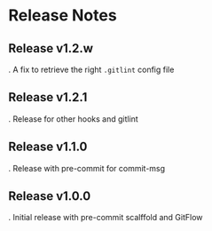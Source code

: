 # Release Notes

## Release v1.2.w
. A fix to retrieve the right `.gitlint` config file
## Release v1.2.1
. Release for other hooks and gitlint

## Release v1.1.0
. Release with pre-commit for commit-msg
## Release v1.0.0
. Initial release with pre-commit scalffold and GitFlow
